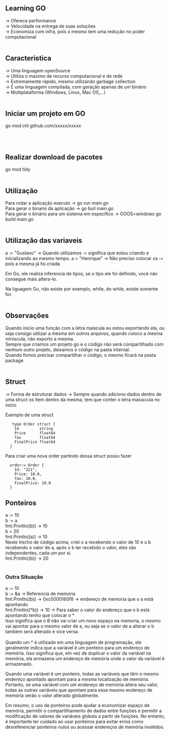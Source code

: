 ## Learning GO

-> Oferece performance
<br>
-> Velocidade na entrega de suas soluções
<br>
-> Economiza com infra, pois o mesmo tem uma redução no poder computacional
<br>
<br>

## Caracteristica

-> Uma linguagem openSource
<br>
-> Utiliza o maximo de recurso computacional e de rede
<br>
-> Extremamente rápido, mesmo utilizando garbage collection
<br>
-> É uma linguagem compilada, com geração apenas de um binário
<br>
-> Multiplataforma (Windows, Linux, Mac OS,...)
<br>
<br>

## Iniciar um projeto em GO

go mod init github.com/xxxxx/xxxxx

<br>
<br>

## Realizar download de pacotes

go mod tidy
<br>
<br>

## Utilização

Para rodar a aplicação executo -> go run main.go
<br>
Para gerar o binario da aplicação -> go buil main.go
<br>
Para gerar o binário para um sistema em específico -> GOOS=windows go build main.go
<br>
<br>

## Utilização das variaveis

a := "Gustavo" -> Quando utilizamos := significa que estou criando e inicializando ao mesmo tempo.
a = "Henrique" -> Não preciso colocar os := pois a mesma já foi criada

Em Go, ele realiza inferencia de tipos, se o tipo ele foi definido, você não consegue mais altera-lo.

Na liguagem Go, não existe por exemplo, while, do while, existe somente for.
<br>
<br>

## Observações

Quando inicio uma função com a letra maiscula eu estou exportando ela, ou seja
consigo utilizar a mesma em outros arquivos, quando coloco a mesma miniscula, não exporto a mesma.
<br>
Sempre que criamos um projeto go e o código não será compartilhado com nenhum outro projeto, deixamos o código na pasta internal.
<br>
Quando fomos precisar compartilhar o código, o mesmo ficará na pasta package
<br>
<br>

## Struct

-> Forma de estruturar dados
-> Sempre quando adiciono dados dentro de uma struct os item dentro da mesma, tem que conter o letra maiuscula no inicio

Exemplo de uma struct

```
   type Order struct {
    Id         string
    Price      float64
    Tax        float64
    FinalPrice float64
  }
```

Para criar uma nova order partindo dessa struct posso fazer

```
  order:= Order {
    Id: "321",
    Price: 10.0,
    Tax: 10.0,
    FinalPrice: 10.0
  }
```

## Ponteiros

a := 10
<br>
b := a
<br>
fmt.Println((b)) -> 10
<br>
b = 20
<br>
fmt.Println((a)) -> 10
<br>
Neste trecho de código acima, criei o a recebendo o valor de 10 e o b recebendo o valor de a,
após o b ter recebido o valor, eles são independentes, cada um por si.
<br>
fmt.Println((b)) -> 20
<br>
<br>

### Outra Situação

a := 10
<br>
b := &a -> Referencia de memoria
<br>
fmt.Println((b)) -> 0xc0000160f8 -> endereço de memoria que o a está apontando
<br>
fmt.Println((\*b)) -> 10 -> Para saber o valor do endereço que o b está apontando tenho que colocar o \*
<br>
Isso significa que o B não vai criar um novo espaço na memoria, o mesmo
vai apontar para o mesmo valor de a, ou seja se o valor de a alterar o b também será
alterado e vice versa.
<br>
<br>
Quando um \* é utilizado em uma linguagem de programação, ele geralmente indica que a variável é um ponteiro para um endereço de memória. Isso significa que, em vez de duplicar o valor da variável na memória, ela armazena um endereço de memória onde o valor da variável é armazenado.

Quando uma variável é um ponteiro, todas as variáveis que têm o mesmo endereço apontado apontam para a mesma localização de memória. Portanto, se uma variável com um endereço de memória altera seu valor, todas as outras variáveis que apontam para esse mesmo endereço de memória verão o valor alterado globalmente.

Em resumo, o uso de ponteiros pode ajudar a economizar espaço de memória, permitir o compartilhamento de dados entre funções e permitir a modificação de valores de variáveis globais a partir de funções. No entanto, é importante ter cuidado ao usar ponteiros para evitar erros como desreferenciar ponteiros nulos ou acessar endereços de memória inválidos.
